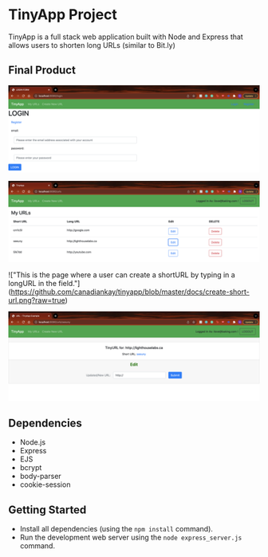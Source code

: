 # TinyApp Project

TinyApp is a full stack web application built with Node and Express that allows users to shorten long URLs (similar to Bit.ly)

## Final Product

!["This is the login page, where a user can also access the register page if they do not already have an account. A user will only be able to access TinyApp once they have created an account and are logged in."](https://github.com/canadiankay/tinyapp/blob/master/docs/urls-login.png?raw=true)

!["This is the page that a user will first see once they are logged in. It will show all of the long URLs they have shorted. Note, if a user has just created an account, this page will be blank."](https://github.com/canadiankay/tinyapp/blob/master/docs/urls.png?raw=true)

!["This is the page where a user can create a shortURL by typing in a longURL in the field."] (https://github.com/canadiankay/tinyapp/blob/master/docs/create-short-url.png?raw=true)


!["This is the page that an individual will be met with, either once they have created a shortURL, or if they try to edit the longURL associated with their shortURL."](https://github.com/canadiankay/tinyapp/blob/master/docs/urls-short-longurl.png?raw=true)

## Dependencies

- Node.js
- Express
- EJS
- bcrypt
- body-parser
- cookie-session

## Getting Started

- Install all dependencies (using the `npm install` command).
- Run the development web server using the `node express_server.js` command.
